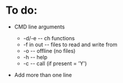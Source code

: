 # To do:

* CMD line arguments

    + -d/-e -- ch functions 
    + -f in out -- files to read and write from 
    + -o -- offline (no files)
    + -h -- help
    + -c -- call (if present = 'Y')
* Add more than one line